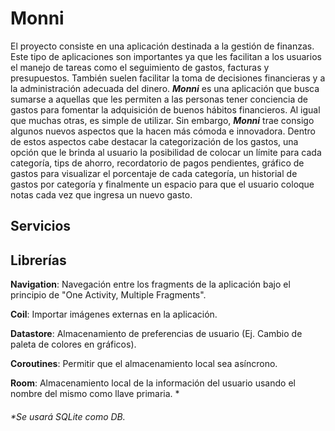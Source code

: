 # Monni
El proyecto consiste en una aplicación destinada a la gestión de finanzas. Este tipo de aplicaciones son importantes ya que les facilitan a los usuarios el manejo de tareas como el seguimiento de gastos, facturas y presupuestos. También suelen facilitar la toma de decisiones financieras y a la administración adecuada del dinero. ___Monni___ es una aplicación que busca sumarse a aquellas que les permiten a las personas tener conciencia de gastos para fomentar la adquisición de buenos hábitos financieros. Al igual que muchas otras, es simple de utilizar. Sin embargo, ___Monni___ trae consigo algunos nuevos aspectos que la hacen más cómoda e innovadora. Dentro de estos aspectos cabe destacar la categorización de los gastos, una opción que le brinda al usuario la posibilidad de colocar un límite para cada categoría, tips de ahorro, recordatorio de pagos pendientes, gráfico de gastos para visualizar el porcentaje de cada categoría, un historial de gastos por categoría y finalmente un espacio para que el usuario coloque notas cada vez que ingresa un nuevo gasto. 

## Servicios

## Librerías

**Navigation**: Navegación entre los fragments de la aplicación bajo el principio de "One Activity, Multiple Fragments".

**Coil**: Importar imágenes externas en la aplicación. 

**Datastore**: Almacenamiento de preferencias de usuario (Ej. Cambio de paleta de colores en gráficos). 

**Coroutines**: Permitir que el almacenamiento local sea asíncrono.

**Room**: Almacenamiento local de la información del usuario usando el nombre del mismo como llave primaria. *

###### *Se usará SQLite como DB. 
